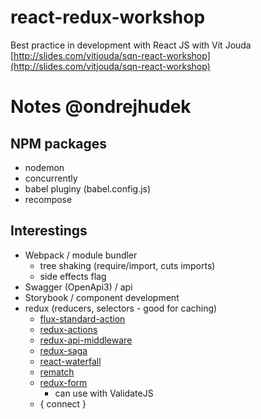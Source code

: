 # react-redux-workshop
Best practice in development with React JS with Vít Jouda
[http://slides.com/vitjouda/sqn-react-workshop](http://slides.com/vitjouda/sqn-react-workshop)

# Notes @ondrejhudek

## NPM packages
- nodemon
- concurrently
- babel pluginy (babel.config.js)
- recompose

## Interestings
- Webpack / module bundler
   - tree shaking (require/import, cuts imports)
   - side effects flag
- Swagger (OpenApi3) / api
- Storybook / component development
- redux (reducers, selectors - good for caching)
   - [flux-standard-action](https://github.com/redux-utilities/flux-standard-action)
   - [redux-actions](https://github.com/redux-utilities/redux-actions)
   - [redux-api-middleware](https://github.com/agraboso/redux-api-middleware)
   - [redux-saga](https://github.com/redux-saga/redux-saga)
   - [react-waterfall](https://github.com/didierfranc/react-waterfall)
   - [rematch](https://github.com/rematch/rematch)
   - [redux-form](https://github.com/erikras/redux-form)
      - can use with ValidateJS
   - { connect }

